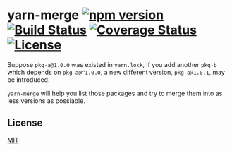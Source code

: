 # yarn-merge [![npm version](https://badge.fury.io/js/yarn-merge.svg)](https://badge.fury.io/js/yarn-merge) [![Build Status](https://travis-ci.org/chinesedfan/yarn-merge.svg?branch=master)](https://travis-ci.org/chinesedfan/yarn-merge) [![Coverage Status](https://coveralls.io/repos/github/chinesedfan/yarn-merge/badge.svg?branch=master)](https://coveralls.io/github/chinesedfan/yarn-merge?branch=master) [![License](https://img.shields.io/github/license/chinesedfan/yarn-merge.svg)][license]

Suppose `pkg-a@1.0.0` was existed in `yarn.lock`, if you add another `pkg-b` which depends on `pkg-a@^1.0.0`, a new different version, `pkg-a@1.0.1`, may be introduced.

`yarn-merge` will help you list those packages and try to merge them into as less versions as possiable.

## License

[MIT][license]

[license]: https://github.com/chinesedfan/yarn-merge/blob/master/LICENSE
